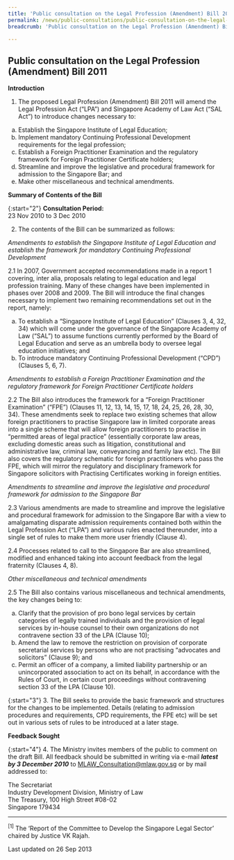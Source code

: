 ```yaml
---
title: 'Public consultation on the Legal Profession (Amendment) Bill 2011'
permalink: /news/public-consultations/public-consultation-on-the-legal-profession-amendment-bill-2011/
breadcrumb: 'Public consultation on the Legal Profession (Amendment) Bill 2011'

---
```



Public consultation on the Legal Profession (Amendment) Bill 2011
---

**Introduction**

1. The proposed Legal Profession (Amendment) Bill 2011 will amend the Legal Profession Act (“LPA”) and Singapore Academy of Law Act (“SAL Act”) to introduce changes necessary to:

<ol style="list-style-type: lower-alpha">
  <li>Establish the Singapore Institute of Legal Education;</li>
  <li>Implement mandatory Continuing Professional Development requirements for the legal profession;
</li>
  <li>Establish a Foreign Practitioner Examination and the regulatory framework for Foreign Practitioner Certificate holders;</li>
  <li>Streamline and improve the legislative and procedural framework for admission to the Singapore Bar; and</li>
  <li>Make other miscellaneous and technical amendments.</li>
</ol>

**Summary of Contents of the Bill**

{:start="2"}
**Consultation Period:**<Br>
23 Nov 2010 to 3 Dec 2010
  
2. The contents of the Bill can be summarized as follows:

<i>Amendments to establish the Singapore Institute of Legal Education and establish the framework for mandatory Continuing Professional Development</i>

2.1 In 2007, Government accepted recommendations made in a report 1 covering, inter alia, proposals relating to legal education and legal profession training. Many of these changes have been implemented in phases over 2008 and 2009. The Bill will introduce the final changes necessary to implement two remaining recommendations set out in the report, namely:

<ol style="list-style-type: lower-alpha">
  <li> To establish a “Singapore Institute of Legal Education” (Clauses 3, 4, 32, 34) which will come under the governance of the Singapore Academy of Law (“SAL”) to assume functions currently performed by the Board of Legal Education and serve as an umbrella body to oversee legal education initiatives; and</li>
  <li>To introduce mandatory Continuing Professional Development (“CPD”) (Clauses 5, 6, 7).</li>
</ol>

<i>Amendments to establish a Foreign Practitioner Examination and the regulatory framework for Foreign Practitioner Certificate holders</i>

2.2 The Bill also introduces the framework for a “Foreign Practitioner Examination” (“FPE”) (Clauses 11, 12, 13, 14, 15, 17, 18, 24, 25, 26, 28, 30, 34). These amendments seek to replace two existing schemes that allow foreign practitioners to practise Singapore law in limited corporate areas into a single scheme that will allow foreign practitioners to practise in “permitted areas of legal practice” (essentially corporate law areas, excluding domestic areas such as litigation, constitutional and administrative law, criminal law, conveyancing and family law etc). The Bill also covers the regulatory schematic for foreign practitioners who pass the FPE, which will mirror the regulatory and disciplinary framework for Singapore solicitors with Practising Certificates working in foreign entities.

<i>Amendments to streamline and improve the legislative and procedural framework for admission to the Singapore Bar</i>

2.3 Various amendments are made to streamline and improve the legislative and procedural framework for admission to the Singapore Bar with a view to amalgamating disparate admission requirements contained both within the Legal Profession Act (“LPA”) and various rules enacted thereunder, into a single set of rules to make them more user friendly (Clause 4).

2.4 Processes related to call to the Singapore Bar are also streamlined, modified and enhanced taking into account feedback from the legal fraternity (Clauses 4, 8).

<i>Other miscellaneous and technical amendments</i>

2.5 The Bill also contains various miscellaneous and technical amendments, the key changes being to:

<ol style="list-style-type: lower-alpha">
  <li> Clarify that the provision of pro bono legal services by certain categories of legally trained individuals and the provision of legal services by in-house counsel to their own organizations do not contravene section 33 of the LPA (Clause 10);</li>
  <li>Amend the law to remove the restriction on provision of corporate secretarial services by persons who are not practising “advocates and solicitors” (Clause 9); and</li>
  <li>Permit an officer of a company, a limited liability partnership or an unincorporated association to act on its behalf, in accordance with the Rules of Court, in certain court proceedings without contravening section 33 of the LPA (Clause 10).</li>
</ol>

{:start="3"}
3. The Bill seeks to provide the basic framework and structures for the changes to be implemented. Details (relating to admission procedures and requirements, CPD requirements, the FPE etc) will be set out in various sets of rules to be introduced at a later stage.

**Feedback Sought**

{:start="4"}
4. The Ministry invites members of the public to comment on the draft Bill. All feedback should be submitted in writing via e-mail <b><i>latest by 3 December 2010</i></b> to <a href="mailto:MLAW_Consultation@mlaw.gov.sg">MLAW_Consultation@mlaw.gov.sg</a> or by mail addressed to:

<p class="address-centered">
  The Secretariat<br>
  Industry Development Division, Ministry of Law<br>
  The Treasury, 100 High Street #08-02<br>
  Singapore 179434   
</p>

---

<sup>[1]</sup> The ‘Report of the Committee to Develop the Singapore Legal Sector’ chaired by Justice VK Rajah.

<p class="right-side-updated">Last updated on 26 Sep 2013</p>
